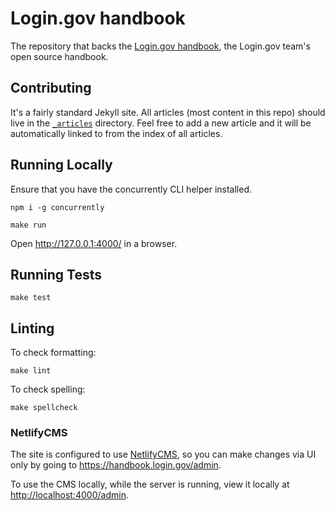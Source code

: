 # Login.gov handbook

The repository that backs the [Login.gov handbook](https://handbook.login.gov/),
the Login.gov team's open source handbook.

## Contributing

It's a fairly standard Jekyll site. All articles (most content in this repo)
should live in the [`_articles`](_articles) directory. Feel free to add a new
article and it will be automatically linked to from the index of all articles.

## Running Locally

Ensure that you have the concurrently CLI helper installed.

```
npm i -g concurrently
```

```
make run
```

Open http://127.0.0.1:4000/ in a browser.

## Running Tests

```
make test
```

## Linting

To check formatting:
```
make lint
```
To check spelling:
```
make spellcheck
```

### NetlifyCMS

The site is configured to use [NetlifyCMS](https://www.netlifycms.org/), so you can make changes via UI only by going to <https://handbook.login.gov/admin>.

To use the CMS locally, while the server is running, view it locally at <http://localhost:4000/admin>.
